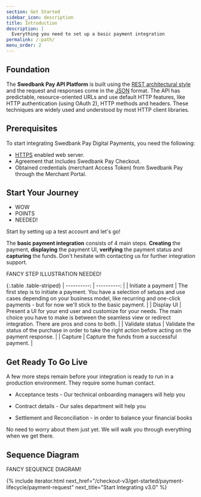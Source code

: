 ```yaml
---
section: Get Started
sidebar_icon: description
title: Introduction
description: |
  Everything you need to set up a basic payment integration
permalink: /:path/
menu_order: 2
---
```


## Foundation

The **Swedbank Pay API Platform** is built using the [REST architectural
style][rest] and the request and responses come in the [JSON] format. The API
has predictable, resource-oriented URLs and use default HTTP features, like HTTP
authentication (using OAuth 2), HTTP methods and headers. These techniques are
widely used and understood by most HTTP client libraries.

## Prerequisites

To start integrating Swedbank Pay Digital Payments, you need the following:

*   [HTTPS][https] enabled web server.
*   Agreement that includes Swedbank Pay Checkout.
*   Obtained credentials (merchant Access Token) from Swedbank Pay through
    the Merchant Portal.

## Start Your Journey

*   WOW
*   POINTS
*   NEEDED!

Start by setting up a test account and let's go!

The **basic payment integration** consists of 4 main steps. **Creating** the
payment, **displaying** the payment UI, **verifying** the payment status and
**capturing** the funds. Don't hesitate with contacting us for further
integration support.

FANCY STEP ILLUSTRATION NEEDED!

{:.table .table-striped}
| ----------: | ----------: |
| Initiate a payment | The first step is to initiate a payment. You have a selection of setups and use cases depending on your business model, like recurring and one-click payments - but for now we'll stick to the basic payment. |
| Display UI         | Present a UI for your end user and customize for your needs. The main choice you have to make is between the seamless view or redirect integration. There are pros and cons to both. |
| Validate status    | Validate the status of the purchase in order to take the right action before acting on the payment response. |
| Capture            |  Capture the funds from a successful payment. |

## Get Ready To Go Live

A few more steps remain before your integration is ready to run in a production
environment. They require some human contact.

*   Acceptance tests - Our technical onboarding managers will help you

*   Contract details - Our sales department will help you

*   Settlement and Reconciliation - in order to balance your financial books

No need to worry about them just yet. We will walk you through everything when
we get there.

## Sequence Diagram

FANCY SEQUENCE DIAGRAM!

{% include iterator.html next_href="/checkout-v3/get-started/payment-lifecycle/payment-request"
                         next_title="Start Integrating v3.0" %}

[https]: /checkout-v3/resources/fundamental-principles#connection-and-protocol
[json]: https://www.json.org/
[rest]: https://en.wikipedia.org/wiki/Representational_state_transfer
